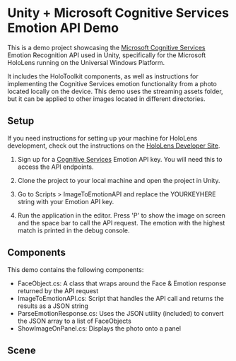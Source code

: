 # Unity + Microsoft Cognitive Services Emotion API Demo
This is a demo project showcasing the [Microsoft Cognitive Services](https://www.microsoft.com/cognitive-services/en-us/emotion-api) Emotion Recognition API used in Unity, specifically for the Microsoft HoloLens running on the Universal Windows Platform. 

It includes the HoloToolkit components, as well as instructions for implementing the Cognitive Services emotion functionality from a photo located locally on the device. This demo uses the streaming assets folder, but it can be applied to other images located in different directories.

## Setup
If you need instructions for setting up your machine for HoloLens development, check out the instructions on the [HoloLens Developer Site](https://www.microsoft.com/microsoft-hololens/en-us/developers).

1. Sign up for a [Cognitive Services](https://www.microsoft.com/cognitive-services/en-us/emotion-api) Emotion API key. You will need this to access the API endpoints.

2. Clone the project to your local machine and open the project in Unity. 

3. Go to Scripts > ImageToEmotionAPI and replace the YOURKEYHERE string with your Emotion API key.

4. Run the application in the editor. Press 'P' to show the image on screen and the space bar to call the API request. The emotion with the highest match is printed in the debug console.

## Components
This demo contains the following components:

* FaceObject.cs: A class that wraps around the Face & Emotion response returned by the API request
* ImageToEmotionAPI.cs: Script that handles the API call and returns the results as a JSON string
* ParseEmotionResponse.cs: Uses the JSON utility (included) to convert the JSON array to a list of FaceObjects
* ShowImageOnPanel.cs: Displays the photo onto a panel

## Scene 